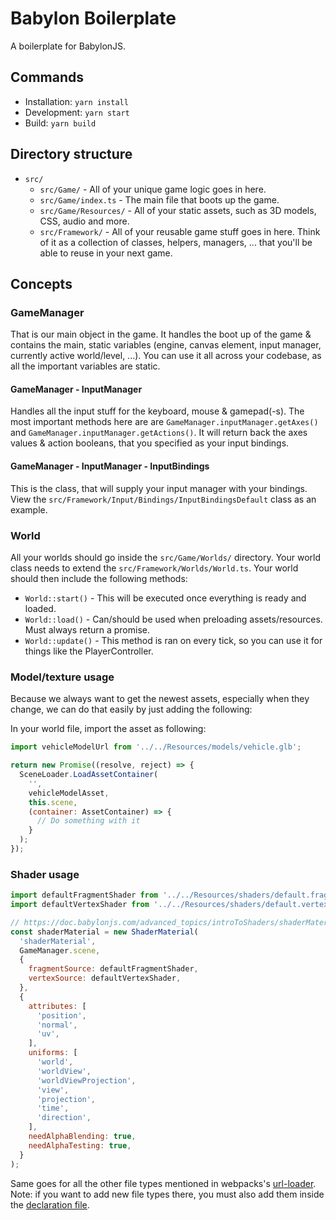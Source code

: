 # Babylon Boilerplate

A boilerplate for BabylonJS.

## Commands

* Installation: `yarn install`
* Development: `yarn start`
* Build: `yarn build`

## Directory structure

* `src/`
  * `src/Game/` - All of your unique game logic goes in here.
  * `src/Game/index.ts` - The main file that boots up the game.
  * `src/Game/Resources/` - All of your static assets, such as 3D models, CSS, audio and more.
  * `src/Framework/` - All of your reusable game stuff goes in here. Think of it as a collection of classes, helpers, managers, ... that you'll be able to reuse in your next game.

## Concepts

### GameManager

That is our main object in the game. It handles the boot up of the game & contains the main, static variables (engine, canvas element, input manager, currently active world/level, ...). You can use it all across your codebase, as all the important variables are static.

#### GameManager - InputManager

Handles all the input stuff for the keyboard, mouse & gamepad(-s). The most important methods here are are `GameManager.inputManager.getAxes()` and `GameManager.inputManager.getActions()`. It will return back the axes values & action booleans, that you specified as your input bindings.

#### GameManager - InputManager - InputBindings

This is the class, that will supply your input manager with your bindings. View the `src/Framework/Input/Bindings/InputBindingsDefault` class as an example.

### World

All your worlds should go inside the `src/Game/Worlds/` directory. Your world class needs to extend the `src/Framework/Worlds/World.ts`. Your world should then include the following methods:

* `World::start()` - This will be executed once everything is ready and loaded.
* `World::load()` - Can/should be used when preloading assets/resources. Must always return a promise.
* `World::update()` - This method is ran on every tick, so you can use it for things like the PlayerController.

### Model/texture usage

Because we always want to get the newest assets, especially when they change, we can do that easily by just adding the following:

In your world file, import the asset as following:

```javascript
import vehicleModelUrl from '../../Resources/models/vehicle.glb';

return new Promise((resolve, reject) => {
  SceneLoader.LoadAssetContainer(
    '',
    vehicleModelAsset,
    this.scene,
    (container: AssetContainer) => {
      // Do something with it
    }
  );
});
```

### Shader usage

```javascript
import defaultFragmentShader from '../../Resources/shaders/default.fragment.fx';
import defaultVertexShader from '../../Resources/shaders/default.vertex.fx';

// https://doc.babylonjs.com/advanced_topics/introToShaders/shaderMaterial
const shaderMaterial = new ShaderMaterial(
  'shaderMaterial',
  GameManager.scene,
  {
    fragmentSource: defaultFragmentShader,
    vertexSource: defaultVertexShader,
  },
  {
    attributes: [
      'position',
      'normal',
      'uv',
    ],
    uniforms: [
      'world',
      'worldView',
      'worldViewProjection',
      'view',
      'projection',
      'time',
      'direction',
    ],
    needAlphaBlending: true,
    needAlphaTesting: true,
  }
);
```

Same goes for all the other file types mentioned in webpacks's [url-loader](https://github.com/bobalazek/babylon-boilerplate/blob/master/webpack.common.js#L68). Note: if you want to add new file types there, you must also add them inside the [declaration file](https://github.com/bobalazek/babylon-boilerplate/blob/master/src/declarations.d.ts).
